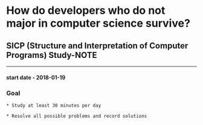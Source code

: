 # How do developers who do not major in computer science survive?

## SICP (Structure and Interpretation of Computer Programs) Study-NOTE

----

#### start date - 2018-01-19




### Goal

    * Study at least 30 minutes per day

    * Resolve all possible problems and record solutions
    
